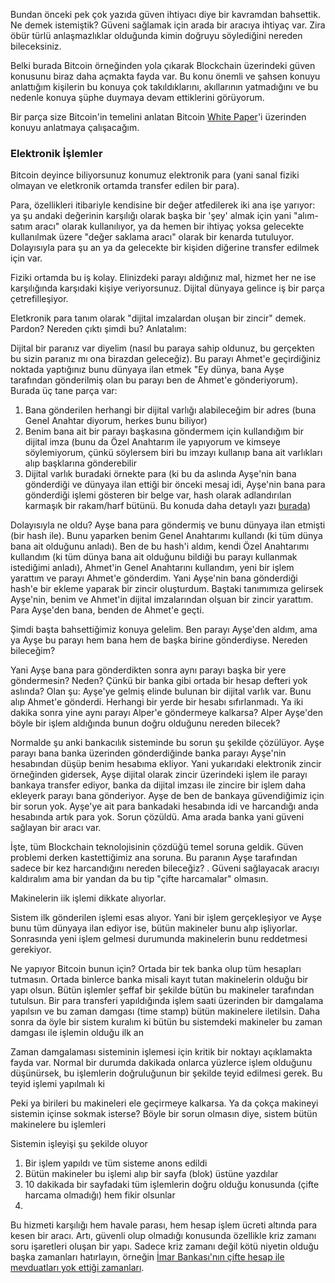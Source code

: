Bundan önceki pek çok yazıda güven ihtiyacı diye bir kavramdan bahsettik. Ne demek istemiştik? Güveni sağlamak için arada bir aracıya ihtiyaç var. Zira öbür türlü anlaşmazlıklar olduğunda kimin doğruyu söylediğini nereden bileceksiniz. 

Belki burada Bitcoin örneğinden yola çıkarak Blockchain üzerindeki güven konusunu biraz daha açmakta fayda var. Bu konu önemli ve şahsen konuyu anlattığım kişilerin bu konuya çok takıldıklarını, akıllarının yatmadığını ve bu nedenle konuya şüphe duymaya devam ettiklerini görüyorum. 

Bir parça size Bitcoin'in temelini anlatan Bitcoin [White Paper](https://nakamotoinstitute.org/bitcoin/)'i üzerinden konuyu anlatmaya çalışacağım. 

### Elektronik İşlemler

Bitcoin deyince biliyorsunuz konumuz elektronik para (yani sanal fiziki olmayan ve eletkronik ortamda transfer edilen bir para). 

Para, özellikleri itibariyle kendisine bir değer atfedilerek iki ana işe yarıyor: ya şu andaki değerinin karşılığı olarak başka bir 'şey' almak için yani "alım-satım aracı" olarak kullanılıyor, ya da hemen bir ihtiyaç yoksa gelecekte kullanılmak üzere "değer saklama aracı" olarak bir kenarda tutuluyor.  Dolayısıyla para şu an ya da gelecekte bir kişiden diğerine transfer edilmek için var. 

Fiziki ortamda bu iş kolay. Elinizdeki parayı aldığınız mal, hizmet her ne ise karşılığında karşıdaki kişiye veriyorsunuz. Dijital dünyaya gelince iş bir parça çetrefilleşiyor. 

Eletkronik para tanım olarak "dijital imzalardan oluşan bir zincir" demek. Pardon? Nereden çıktı şimdi bu? Anlatalım: 

Dijital bir paranız var diyelim (nasıl bu paraya sahip oldunuz, bu gerçekten bu sizin paranız mı ona birazdan geleceğiz). Bu parayı Ahmet'e geçirdiğiniz noktada yaptığınız bunu dünyaya ilan etmek "Ey dünya, bana Ayşe tarafından gönderilmiş olan bu parayı ben de Ahmet'e gönderiyorum). Burada üç tane parça var: 

1. Bana gönderilen herhangi bir dijital varlığı alabileceğim bir adres (buna Genel Anahtar diyorum, herkes bunu biliyor)
2. Benim bana ait bir parayı başkasına göndermem için kullandığım bir dijital imza (bunu da Özel Anahtarım ile yapıyorum ve kimseye söylemiyorum, çünkü söylersem biri bu imzayı kullanıp bana ait varlıkları alıp başklarına gönderebilir
3. Dijital varlık buradaki örnekte para (ki bu da aslında Ayşe'nin bana gönderdiği ve dünyaya ilan ettiği bir önceki mesaj idi, Ayşe'nin bana para gönderdiği işlemi gösteren bir belge var, hash olarak adlandırılan karmaşık bir rakam/harf bütünü. Bu konuda daha detaylı yazı [burada](http://ademimerkezi.com/genel/2018/04/26/sifreleme-mi-cok-karisik-degil-mi.html))

Dolayısıyla ne oldu? Ayşe bana para göndermiş ve bunu dünyaya ilan etmişti (bir hash ile). Bunu yaparken benim Genel Anahtarımı kullandı (ki tüm dünya bana ait olduğunu anladı). Ben de bu hash'i aldım, kendi Özel Anahtarımı kullandım (ki tüm dünya bana ait olduğunu bildiği bu parayı kullanmak istediğimi anladı), Ahmet'in Genel Anahtarını kullandım, yeni bir işlem yarattım ve parayı Ahmet'e gönderdim. Yani Ayşe'nin bana gönderdiği hash'e bir ekleme yaparak bir zincir oluşturdum. Baştaki tanımımıza gelirsek Ayşe'nin, benim ve Ahmet'in dijital imzalarından olşuan bir zincir yarattım. Para Ayşe'den bana, benden de Ahmet'e geçti.

Şimdi başta bahsettiğimiz konuya gelelim. Ben parayı Ayşe'den aldım, ama ya Ayşe bu parayı hem bana hem de başka birine gönderdiyse. Nereden bileceğim? 

Yani Ayşe bana para gönderdikten sonra aynı parayı başka bir yere göndermesin? Neden? Çünkü bir banka gibi ortada bir hesap defteri yok aslında? Olan şu: Ayşe'ye gelmiş elinde bulunan bir dijital varlık var. Bunu alıp Ahmet'e gönderdi. Herhangi bir yerde bir hesabı sıfırlanmadı. Ya iki dakika sonra yine aynı parayı Alper'e göndermeye kalkarsa? Alper Ayşe'den böyle bir işlem aldığında bunun doğru olduğunu nereden bilecek?

Normalde şu anki bankacılık sisteminde bu sorun şu şekilde çözülüyor. Ayşe parayı bana banka üzerinden gönderdiğinde banka parayı Ayşe'nin hesabından düşüp benim hesabıma ekliyor. Yani yukarıdaki elektronik zincir örneğinden gidersek, Ayşe dijital olarak zincir üzerindeki işlem ile parayı bankaya transfer ediyor, banka da dijital imzası ile zincire bir işlem daha ekleyerk parayı bana gönderiyor. Ayşe de ben de bankaya güvendiğimiz için bir sorun yok. Ayşe'ye ait para bankadaki hesabında idi ve harcandığı anda hesabında artık para yok. Sorun çözüldü. Ama arada banka yani güveni sağlayan bir aracı var. 

İşte, tüm Blockchain teknolojisinin çözdüğü temel soruna geldik. Güven problemi derken kastettiğimiz ana soruna. Bu paranın Ayşe tarafından sadece bir kez harcandığını nereden bileceğiz? . Güveni sağlayacak aracıyı kaldıralım ama bir yandan da bu tip "çifte harcamalar" olmasın. 

Makinelerin iik işlemi dikkate alıyorlar. 

Sistem ilk gönderilen işlemi esas alıyor. Yani bir işlem gerçekleşiyor ve Ayşe bunu tüm dünyaya ilan ediyor ise, bütün makineler bunu alıp işliyorlar. Sonrasında yeni işlem gelmesi durumunda makinelerin bunu reddetmesi gerekiyor. 

Ne yapıyor Bitcoin bunun için? Ortada bir tek banka olup tüm hesapları tutmasın. Ortada binlerce banka misali kayıt tutan makinelerin olduğu bir yapı olsun. Bütün işlemler şeffaf bir şekilde bütün bu makineler tarafından tutulsun. Bir para transferi yapıldığında işlem saati üzerinden bir damgalama yapılsın ve bu zaman damgası (time stamp) bütün makinelere iletilsin. Daha sonra da öyle bir sistem kuralım ki bütün bu sistemdeki makineler bu zaman damgası ile işlemin olduğu ilk an


Zaman damgalaması sisteminin işlemesi için kritik bir noktayı açıklamakta fayda var. Normal bir durumda dakikada onlarca yüzlerce işlem olduğunu düşünürsek, bu işlemlerin doğruluğunun bir şekilde teyid edilmesi gerek. Bu teyid işlemi yapılmalı ki

Peki ya birileri bu makineleri ele geçirmeye kalkarsa. Ya da çokça makineyi sistemin içinse sokmak isterse? Böyle bir sorun olmasın diye, sistem bütün makinelere bu işlemleri

Sistemin işleyişi şu şekilde oluyor
1. Bir işlem yapıldı ve tüm sisteme anons edildi
2. Bütün makineler bu işlemi alıp bir sayfa (blok) üstüne yazdılar
3. 10 dakikada bir sayfadaki tüm işlemlerin doğru olduğu konusunda (çifte harcama olmadığı) hem fikir olsunlar
4. 







Bu hizmeti karşılığı hem havale parası, hem hesap işlem ücreti altında para kesen bir aracı. Artı, güvenli olup olmadığı konusunda özellikle kriz zamanı soru işaretleri oluşan bir yapı. Sadece kriz zamanı değil kötü niyetin olduğu başka zamanları hatırlayın, örneğin [İmar Bankası'nın çifte hesap ile mevduatları yok ettiği zamanları](http://www.hurriyet.com.tr/ekonomi/yuzyilin-hayali-hesap-oyunu-38482858). 
